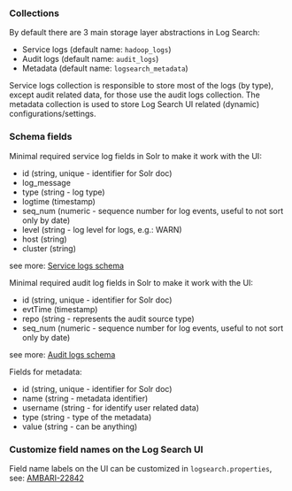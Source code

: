 <!---
Licensed to the Apache Software Foundation (ASF) under one or more
contributor license agreements. See the NOTICE file distributed with
this work for additional information regarding copyright ownership.
The ASF licenses this file to You under the Apache License, Version 2.0
(the "License"); you may not use this file except in compliance with
the License. You may obtain a copy of the License at

http://www.apache.org/licenses/LICENSE-2.0

Unless required by applicable law or agreed to in writing, software
distributed under the License is distributed on an "AS IS" BASIS,
WITHOUT WARRANTIES OR CONDITIONS OF ANY KIND, either express or implied.
See the License for the specific language governing permissions and
limitations under the License.
-->

### Collections

By default there are 3 main storage layer abstractions in Log Search:

- Service logs (default name: `hadoop_logs`)
- Audit logs (default name: `audit_logs`)
- Metadata (default name: `logsearch_metadata`)

Service logs collection is responsible to store most of the logs (by type), except audit related data, for those use the audit logs collection. 
The metadata collection is used to store Log Search UI related (dynamic) configurations/settings. 

### Schema fields

Minimal required service log fields in Solr to make it work with the UI:

- id (string, unique - identifier for Solr doc)
- log_message
- type (string - log type)
- logtime (timestamp)
- seq_num (numeric - sequence number for log events, useful to not sort only by date)
- level (string - log level for logs, e.g.: WARN)
- host (string)
- cluster (string)

see more: [Service logs schema](https://github.com/apache/ambari-logsearch/blob/master/ambari-logsearch-server/src/main/configsets/hadoop_logs/conf/managed-schema)

Minimal required audit log fields in Solr to make it work with the UI:

- id (string, unique - identifier for Solr doc)
- evtTime (timestamp)
- repo (string - represents the audit source type)
- seq_num (numeric - sequence number for log events, useful to not sort only by date)

see more: [Audit logs schema](https://github.com/apache/ambari-logsearch/blob/master/ambari-logsearch-server/src/main/configsets/audit_logs/conf/managed-schema)

Fields for metadata:
- id (string, unique - identifier for Solr doc)
- name (string - metadata identifier)
- username (string - for identify user related data)
- type (string - type of the metadata)
- value (string - can be anything)

### Customize field names on the Log Search UI

Field name labels on the UI can be customized in `logsearch.properties`, see: [AMBARI-22842](https://issues.apache.org/jira/browse/AMBARI-22842)